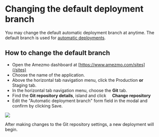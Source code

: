 # Changing the default deployment branch

You may change the default automatic deployment branch at anytime. The default branch is used for [automatic deployments](/docs/deployments).

## How to change the default branch

- Open the Amezmo dashboard at [https://www.amezmo.com/sites](/sites)
- Choose the name of the application.
- Above the horizontal tab navigation menu, click the Production **or** Staging tab.
- In the horizontal tab navigation menu, choose the **Git** tab.
- Find the **Git repository details**, island and click &nbsp;<i style="color:#586f90" class="fas fa-ellipsis-h"></i>&nbsp;&nbsp;
<i style="color:#586f90" class="fas fa-small fa-chevron-right"></i> **Change repository**
- Edit the "Automatic deployment branch" form field in the modal and confirm by clicking Save.

 <img class="img-enlargable" src="https://s3.us-east-2.amazonaws.com/static.amezmo.net/change-automatic-deployment-branch.png	" />


After making changes to the Git repository settings, a new deployment will begin.
